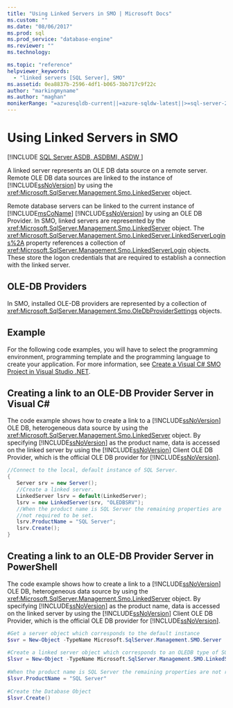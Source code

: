 ```yaml
---
title: "Using Linked Servers in SMO | Microsoft Docs"
ms.custom: ""
ms.date: "08/06/2017"
ms.prod: sql
ms.prod_service: "database-engine"
ms.reviewer: ""
ms.technology: 

ms.topic: "reference"
helpviewer_keywords: 
  - "linked servers [SQL Server], SMO"
ms.assetid: 0ea8837b-2596-4df1-b065-3bb717c9f22c
author: "markingmyname"
ms.author: "maghan"
monikerRange: "=azuresqldb-current||=azure-sqldw-latest||>=sql-server-2016||=sqlallproducts-allversions||>=sql-server-linux-2017||=azuresqldb-mi-current"
---
```

# Using Linked Servers in SMO
[!INCLUDE [SQL Server ASDB, ASDBMI, ASDW ](../../../includes/applies-to-version/sql-asdb-asdbmi-asdw.md)]

  A linked server represents an OLE DB data source on a remote server. Remote OLE DB data sources are linked to the instance of [!INCLUDE[ssNoVersion](../../../includes/ssnoversion-md.md)] by using the <xref:Microsoft.SqlServer.Management.Smo.LinkedServer> object.  
  
 Remote database servers can be linked to the current instance of [!INCLUDE[msCoName](../../../includes/msconame-md.md)] [!INCLUDE[ssNoVersion](../../../includes/ssnoversion-md.md)] by using an OLE DB Provider. In SMO, linked servers are represented by the <xref:Microsoft.SqlServer.Management.Smo.LinkedServer> object. The <xref:Microsoft.SqlServer.Management.Smo.LinkedServer.LinkedServerLogins%2A> property references a collection of <xref:Microsoft.SqlServer.Management.Smo.LinkedServerLogin> objects. These store the logon credentials that are required to establish a connection with the linked server.  
  
## OLE-DB Providers  
 In SMO, installed OLE-DB providers are represented by a collection of <xref:Microsoft.SqlServer.Management.Smo.OleDbProviderSettings> objects.  
  
## Example  
 For the following code examples, you will have to select the programming environment, programming template and the programming language to create your application. For more information, see [Create a Visual C&#35; SMO Project in Visual Studio .NET](../../../relational-databases/server-management-objects-smo/how-to-create-a-visual-csharp-smo-project-in-visual-studio-net.md).  
  
## Creating a link to an OLE-DB Provider Server in Visual C#  
 The code example shows how to create a link to a [!INCLUDE[ssNoVersion](../../../includes/ssnoversion-md.md)] OLE DB, heterogeneous data source by using the <xref:Microsoft.SqlServer.Management.Smo.LinkedServer> object. By specifying [!INCLUDE[ssNoVersion](../../../includes/ssnoversion-md.md)] as the product name, data is accessed on the linked server by using the [!INCLUDE[ssNoVersion](../../../includes/ssnoversion-md.md)] Client OLE DB Provider, which is the official OLE DB provider for [!INCLUDE[ssNoVersion](../../../includes/ssnoversion-md.md)].  
  
```csharp  
//Connect to the local, default instance of SQL Server.   
{   
   Server srv = new Server();   
   //Create a linked server.   
   LinkedServer lsrv = default(LinkedServer);   
   lsrv = new LinkedServer(srv, "OLEDBSRV");   
   //When the product name is SQL Server the remaining properties are   
   //not required to be set.   
   lsrv.ProductName = "SQL Server";   
   lsrv.Create();   
}   
```  
  
## Creating a link to an OLE-DB Provider Server in PowerShell  
 The code example shows how to create a link to a [!INCLUDE[ssNoVersion](../../../includes/ssnoversion-md.md)] OLE DB, heterogeneous data source by using the <xref:Microsoft.SqlServer.Management.Smo.LinkedServer> object. By specifying [!INCLUDE[ssNoVersion](../../../includes/ssnoversion-md.md)] as the product name, data is accessed on the linked server by using the [!INCLUDE[ssNoVersion](../../../includes/ssnoversion-md.md)] Client OLE DB Provider, which is the official OLE DB provider for [!INCLUDE[ssNoVersion](../../../includes/ssnoversion-md.md)].  
  
```powershell  
#Get a server object which corresponds to the default instance  
$svr = New-Object -TypeName Microsoft.SqlServer.Management.SMO.Server  
  
#Create a linked server object which corresponds to an OLEDB type of SQL server product  
$lsvr = New-Object -TypeName Microsoft.SqlServer.Management.SMO.LinkedServer -argumentlist $svr,"OLEDBSRV"  
  
#When the product name is SQL Server the remaining properties are not required to be set.   
$lsvr.ProductName = "SQL Server"  
  
#Create the Database Object  
$lsvr.Create()   
```  
  
  
